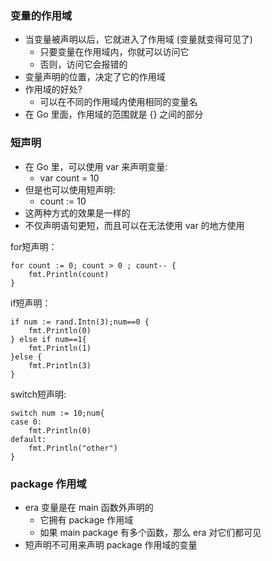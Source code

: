 ### 变量的作用域
* 当变量被声明以后，它就进入了作用域 (变量就变得可见了)
    * 只要变量在作用域内，你就可以访问它
    * 否则，访问它会报错的
* 变量声明的位置，决定了它的作用域
* 作用域的好处?
    * 可以在不同的作用域内使用相同的变量名
* 在 Go 里面，作用域的范围就是 {} 之间的部分

### 短声明
* 在 Go 里，可以使用 var 来声明变量:
    * var count = 10
* 但是也可以使用短声明:
    * count := 10
* 这两种方式的效果是一样的
* 不仅声明语句更短，而且可以在无法使用 var 的地方使用

for短声明：
~~~
for count := 0; count > 0 ; count-- {
	fmt.Println(count)
}
~~~
if短声明：
~~~
if num := rand.Intn(3);num==0 {
	fmt.Println(0)
} else if num==1{
	fmt.Println(1)
}else {
	fmt.Println(3)
}
~~~
switch短声明:
~~~
switch num := 10;num{
case 0:
	fmt.Println(0)
default:
	fmt.Println("other")
}
~~~

### package 作用域
* era 变量是在 main 函数外声明的
    * 它拥有 package 作用域
    * 如果 main package 有多个函数，那么 era 对它们都可见
* 短声明不可用来声明 package 作用域的变量